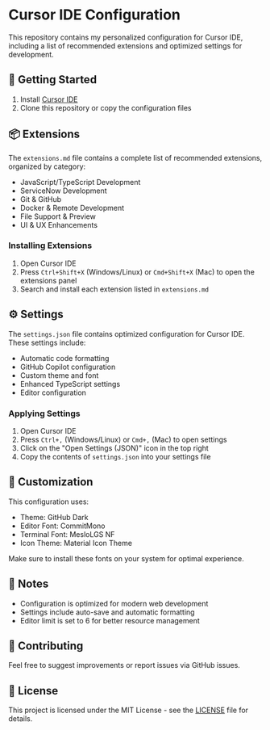 # Cursor IDE Configuration

This repository contains my personalized configuration for Cursor IDE, including a list of recommended extensions and optimized settings for development.

## 🚀 Getting Started

1. Install [Cursor IDE](https://cursor.sh/)
2. Clone this repository or copy the configuration files

## 📦 Extensions

The `extensions.md` file contains a complete list of recommended extensions, organized by category:

- JavaScript/TypeScript Development
- ServiceNow Development
- Git & GitHub
- Docker & Remote Development
- File Support & Preview
- UI & UX Enhancements

### Installing Extensions

1. Open Cursor IDE
2. Press `Ctrl+Shift+X` (Windows/Linux) or `Cmd+Shift+X` (Mac) to open the extensions panel
3. Search and install each extension listed in `extensions.md`

## ⚙️ Settings

The `settings.json` file contains optimized configuration for Cursor IDE. These settings include:

- Automatic code formatting
- GitHub Copilot configuration
- Custom theme and font
- Enhanced TypeScript settings
- Editor configuration

### Applying Settings

1. Open Cursor IDE
2. Press `Ctrl+,` (Windows/Linux) or `Cmd+,` (Mac) to open settings
3. Click on the "Open Settings (JSON)" icon in the top right
4. Copy the contents of `settings.json` into your settings file

## 🎨 Customization

This configuration uses:

- Theme: GitHub Dark
- Editor Font: CommitMono
- Terminal Font: MesloLGS NF
- Icon Theme: Material Icon Theme

Make sure to install these fonts on your system for optimal experience.

## 📝 Notes

- Configuration is optimized for modern web development
- Settings include auto-save and automatic formatting
- Editor limit is set to 6 for better resource management

## 🤝 Contributing

Feel free to suggest improvements or report issues via GitHub issues.

## 📄 License

This project is licensed under the MIT License - see the [LICENSE](LICENSE) file for details.
